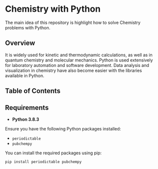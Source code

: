 # Chemistry with Python

The main idea of this repository is highlight how to solve Chemistry problems with Python.

## Overview

It is widely used for kinetic and thermodynamic calculations, as well as in quantum chemistry and molecular mechanics. Python is used extensively for laboratory automation and software development. Data analysis and visualization in chemistry have also become easier with the libraries available in Python.

## Table of Contents


## Requirements

* **Python 3.8.3**
  
Ensure you have the following Python packages installed:

- `periodictable` 
- `pubchempy` 

You can install the required packages using pip:

```bash
pip install periodictable pubchempy
```
